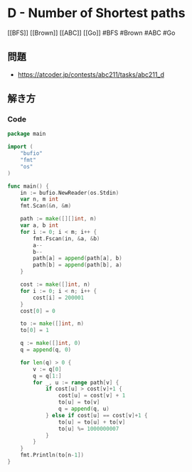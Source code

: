 # D - Number of Shortest paths
[[BFS]] [[Brown]] [[ABC]] [[Go]]
#BFS #Brown #ABC #Go 

## 問題
- https://atcoder.jp/contests/abc211/tasks/abc211_d

## 解き方
### Code
```go
package main

import (
	"bufio"
	"fmt"
	"os"
)

func main() {
	in := bufio.NewReader(os.Stdin)
	var n, m int
	fmt.Scan(&n, &m)

	path := make([][]int, n)
	var a, b int
	for i := 0; i < m; i++ {
		fmt.Fscan(in, &a, &b)
		a--
		b--
		path[a] = append(path[a], b)
		path[b] = append(path[b], a)
	}

	cost := make([]int, n)
	for i := 0; i < n; i++ {
		cost[i] = 200001
	}
	cost[0] = 0

	to := make([]int, n)
	to[0] = 1

	q := make([]int, 0)
	q = append(q, 0)

	for len(q) > 0 {
		v := q[0]
		q = q[1:]
		for _, u := range path[v] {
			if cost[u] > cost[v]+1 {
				cost[u] = cost[v] + 1
				to[u] = to[v]
				q = append(q, u)
			} else if cost[u] == cost[v]+1 {
				to[u] = to[u] + to[v]
				to[u] %= 1000000007
			}
		}
	}
	fmt.Println(to[n-1])
}
```